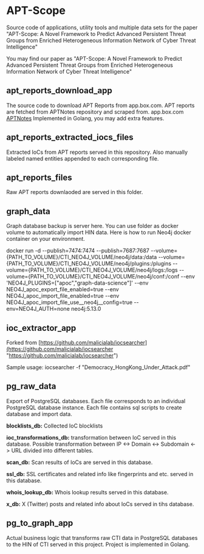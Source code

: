 # APT-Scope
Source code of applications, utility tools and multiple data sets for the paper "APT-Scope: A Novel Framework to Predict Advanced Persistent Threat Groups from Enriched Heterogeneous Information Network of Cyber Threat Intelligence"

You may find our paper as "APT-Scope: A Novel Framework to Predict Advanced Persistent Threat Groups from Enriched Heterogeneous Information Network of Cyber Threat Intelligence"



## apt_reports_download_app
The source code to download APT Reports from app.box.com.
APT reports are fetched from APTNotes repository and scraped from. app.box.com  [APTNotes](https://github.com/aptnotes/data "APTNotes")
Implemented in Golang, you may add extra features.

## apt_reports_extracted_iocs_files
Extracted IoCs from APT reports served in this repository. Also manually labeled named entities appended to each corresponding file.

## apt_reports_files
Raw APT reports downlaoded are served in this folder.

## graph_data
Graph database backup is server here. You can use folder as docker volume to automatically import HIN data.
Here is how to run Neo4j docker container on your environment.

docker run -d --publish=7474:7474 --publish=7687:7687 --volume={PATH_TO_VOLUME}/CTI_NEO4J_VOLUME/neo4j/data:/data --volume={PATH_TO_VOLUME}/CTI_NEO4J_VOLUME/neo4j/plugins:/plugins --volume={PATH_TO_VOLUME}/CTI_NEO4J_VOLUME/neo4j/logs:/logs --volume={PATH_TO_VOLUME}/CTI_NEO4J_VOLUME/neo4j/conf:/conf --env 'NEO4J_PLUGINS=[\"apoc\",\"graph-data-science\"]' --env NEO4J_apoc_export_file_enabled=true --env NEO4J_apoc_import_file_enabled=true --env NEO4J_apoc_import_file_use__neo4j__config=true --env=NEO4J_AUTH=none neo4j:5.13.0

## ioc_extractor_app
Forked from [https://github.com/malicialab/iocsearcher](https://github.com/malicialab/iocsearcher "https://github.com/malicialab/iocsearcher") 

Sample usage:
iocsearcher -f "Democracy_HongKong_Under_Attack.pdf"

## pg_raw_data
Export of PostgreSQL  databases.
Each file corresponds to an individual PostgreSQL database instance.
Each file contains sql scripts to create database and import data.

**blocklists_db:** Collected IoC blocklists

**ioc_transformations_db:** transformation between IoC served in this database. Possible transformation between IP <-> Domain <-> Subdomain <-> URL divided into different tables.

**scan_db:** Scan results of IoCs are served in this database.

**ssl_db:** SSL certificates and related info like fingerprints and etc. served in this database.

**whois_lookup_db:** Whois lookup results served in this database.

**x_db:** X (Twitter) posts and related info about IoCs served in tihs database. 

## pg_to_graph_app

Actual business logic that transforms raw CTI data in PostgreSQL databases to the HIN of CTI served in this project. Project is implemented in Golang. 
